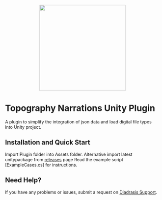 <p align="center">
  <a href="https://arpolis.gr/" target="_blank" align="center">
    <img src="https://arpolis.gr/wp-content/uploads/2019/10/arpolis_logo_new.png" width="280">
  </a>
  <br />
</p>

# Topography Narrations Unity Plugin
A plugin to simplify the integration of json data and load digital file types into Unity project.

## Installation and Quick Start
Import Plugin folder into Assets folder. Alternative import latest unitypackage from [releases](https://github.com/Diadrasis/ARPolis_TopographyNarrations/releases) page
Read the example script [ExampleCases.cs] for instructions.

<!--//## Changelog-->


## Need Help?
If you have any problems or issues, submit a request on [Diadrasis Support](https://www.diadrasis.gr/).
